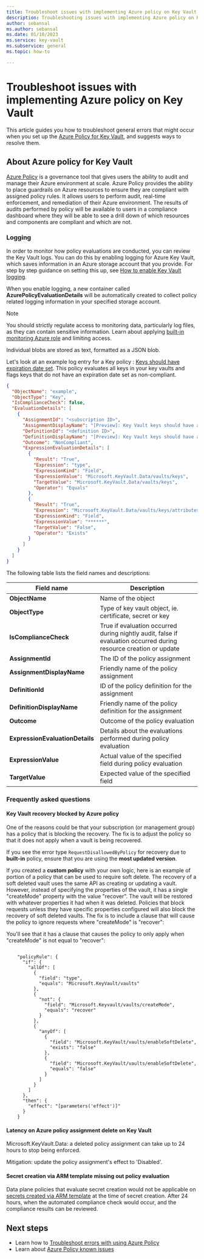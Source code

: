 ```yaml
---
title: Troubleshoot issues with implementing Azure policy on Key Vault
description: Troubleshooting issues with implementing Azure policy on Key Vault
author: sebansal
ms.author: sebansal
ms.date: 01/10/2023
ms.service: key-vault
ms.subservice: general
ms.topic: how-to

---
```

# Troubleshoot issues with implementing Azure policy on Key Vault

This article guides you how to troubleshoot general errors that might occur when you set up the [Azure Policy for Key Vault](./azure-policy.md), and suggests ways to resolve them.

## About Azure policy for Key Vault

[Azure Policy](../../governance/policy/index.yml) is a governance tool that gives users the ability to audit and manage their Azure environment at scale. Azure Policy provides the ability to place guardrails on Azure resources to ensure they are compliant with assigned policy rules. It allows users to perform audit, real-time enforcement, and remediation of their Azure environment. The results of audits performed by policy will be available to users in a compliance dashboard where they will be able to see a drill down of which resources and components are compliant and which are not.

### Logging

In order to monitor how policy evaluations are conducted, you can review the Key Vault logs. You can do this by enabling logging for Azure Key Vault, which saves information in an Azure storage account that you provide. For step by step guidance on setting this up, see [How to enable Key Vault logging](howto-logging.md).

When you enable logging, a new container called **AzurePolicyEvaluationDetails** will be automatically created to collect policy related logging information in your specified storage account.

> [!NOTE]
> You should strictly regulate access to monitoring data, particularly log files, as they can contain sensitive information. Learn about applying [built-in monitoring Azure role](../../azure-monitor/roles-permissions-security.md) and limiting access.

Individual blobs are stored as text, formatted as a JSON blob.

Let's look at an example log entry for a Key policy : [Keys should have expiration date set](azure-policy.md). This policy evaluates all keys in your key vaults and flags keys that do not have an expiration date set as non-compliant.

```json
{
  "ObjectName": "example",
  "ObjectType": "Key",
  "IsComplianceCheck": false,
  "EvaluationDetails": [
    {
      "AssignmentId": "<subscription ID>",
      "AssignmentDisplayName": "[Preview]: Key Vault keys should have an expiration date",
      "DefinitionId": "<definition ID>",
      "DefinitionDisplayName": "[Preview]: Key Vault keys should have an expiration date",
      "Outcome": "NonCompliant",
      "ExpressionEvaluationDetails": [
        {
          "Result": "True",
          "Expression": "type",
          "ExpressionKind": "Field",
          "ExpressionValue": "Microsoft.KeyVault.Data/vaults/keys",
          "TargetValue": "Microsoft.KeyVault.Data/vaults/keys",
          "Operator": "Equals"
        },
        {
          "Result": "True",
          "Expression": "Microsoft.KeyVault.Data/vaults/keys/attributes.expiresOn",
          "ExpressionKind": "Field",
          "ExpressionValue": "******",
          "TargetValue": "False",
          "Operator": "Exists"
        }
      ]
    }
  ]
}
```

The following table lists the field names and descriptions:

| Field name | Description |
| --- | --- |
| **ObjectName** |Name of the object |
| **ObjectType** |Type of key vault object, ie. certificate, secret or key |
| **IsComplianceCheck** |True if evaluation occurred during nightly audit, false if evaluation occurred during resource creation or update |
| **AssignmentId** | The ID of the policy assignment |
| **AssignmentDisplayName** | Friendly name of the policy assignment |
| **DefinitionId** | ID of the policy definition for the assignment |
| **DefinitionDisplayName** | Friendly name of the policy definition for the assignment |
| **Outcome** | Outcome of the policy evaluation |
| **ExpressionEvaluationDetails** | Details about the evaluations performed during policy evaluation |
| **ExpressionValue** | Actual value of the specified field during policy evaluation |
| **TargetValue** | Expected value of the specified field |


### Frequently asked questions

#### Key Vault recovery blocked by Azure policy

One of the reasons could be that your subscription (or management group) has a policy that is blocking the recovery. The fix is to adjust the policy so that it does not apply when a vault is being recovered.

If you see the error type ```RequestDisallowedByPolicy``` for recovery due to **built-in** policy, ensure that you are using the **most updated version**. 

If you created a **custom policy** with your own logic, here is an example of portion of a policy that can be used to require soft delete. The recovery of a soft deleted vault uses the same API as creating or updating a vault. However, instead of specifying the properties of the vault, it has a single "createMode" property with the value "recover". The vault will be restored with whatever properties it had when it was deleted. Policies that block requests unless they have specific properties configured will also block the recovery of soft deleted vaults. The fix is to include a clause that will cause the policy to ignore requests where "createMode" is "recover":

You'll see that it has a clause that causes the policy to only apply when "createMode" is not equal to "recover":

```

    "policyRule": { 
      "if": {
        "allOf": [
          {
            "field": "type",
            "equals": "Microsoft.KeyVault/vaults"
          }, 
          {
            "not": {
              "field": "Microsoft.Keyvault/vaults/createMode",
              "equals": "recover"
            }
          },
          {
            "anyOf": [
              {
                "field": "Microsoft.KeyVault/vaults/enableSoftDelete",
                "exists": "false"
              },
              {
                "field": "Microsoft.KeyVault/vaults/enableSoftDelete",
                "equals": "false"
              }
            ]
          }
        ]
      },
      "then": {
        "effect": "[parameters('effect')]"
      }
    }
```

#### Latency on Azure policy assignment delete on Key Vault 

Microsoft.KeyVault.Data: a deleted policy assignment can take up to 24 hours to stop being enforced. 

Mitigation: update the policy assignment's effect to 'Disabled'.


#### Secret creation via ARM template missing out policy evaluation

Data plane policies that evaluate secret creation would not be applicable on [secrets created via ARM template](../secrets/quick-create-template.md?tabs=CLI) at the time of secret creation. After 24 hours, when the automated compliance check would occur, and the compliance results can be reviewed.


## Next steps

* Learn how to [Troubleshoot errors with using Azure Policy](../../governance/policy/troubleshoot/general.md)
* Learn about [Azure Policy known issues](https://github.com/azure/azure-policy#known-issues)
